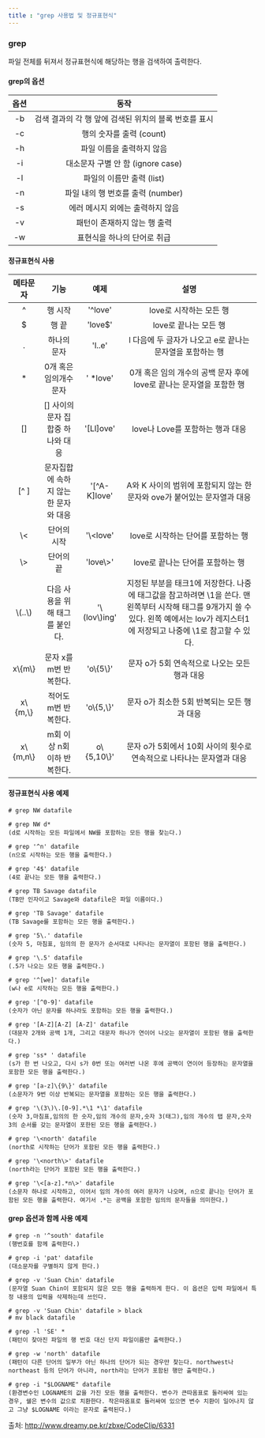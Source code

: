 ```yaml
---
title : "grep 사용법 및 정규표현식"
---
```


### grep

파일 전체를 뒤져서 정규표현식에 해당하는 행을 검색하여 출력한다.

#### grep의 옵션

옵션 | 동작
:-:|:-:
-b | 검색 결과의 각 행 앞에 검색된 위치의 블록 번호를 표시 
-c | 행의 숫자를 출력 (count)
-h | 파일 이름을 출력하지 않음
-i | 대소문자 구별 안 함 (ignore case)
-l | 파일의 이름만 출력 (list)
-n | 파일 내의 행 번호를 출력 (number)
-s | 에러 메시지 외에는 출력하지 않음
-v | 패턴이 존재하지 않는 행 출력
-w | 표현식을 하나의 단어로 취급

#### 정규표현식 사용

메타문자|기능|예제|설명
:-:|:-:|:-:|:-:
^|행 시작|'^love'|love로 시작하는 모든 행
$|행 끝|'love$'|love로 끝나는 모든 행
.|하나의 문자|'l..e'|l 다음에 두 글자가 나오고 e로 끝나는 문자열을 포함하는 행
*|0개 혹은 임의개수 문자|' *love'|0개 혹은 임의 개수의 공백 문자 후에 love로 끝나는 문자열을 포함한 행
[]|[] 사이의 문자 집합중 하나와 대응|'[Ll]ove'|love나 Love를 포함하는 행과 대응
[^ ]|문자집합에 속하지 않는 한 문자와 대응|'\[^A-K]love'|A와 K 사이의 범위에 포함되지 않는 한 문자와 ove가 붙어있는 문자열과 대응
\\<|단어의 시작|'\\<love'|love로 시작하는 단어를 포함하는 행
\\>|단어의 끝|'love\\>'|love로 끝나는 단어를 포함하는 행
\\(..\\)|다음 사용을 위해 태그를 붙인다.|'\\(lov\\)ing'|지정된 부분을 태크1에 저장한다. 나중에 태그값을 참고하려면 \1을 쓴다. 맨 왼쪽부터 시작해 태그를 9개가지 쓸 수 있다. 왼쪽 예에서는 lov가 레지스터1에 저장되고 나중에 \1로 참고할 수 있다.
x\\{m\\}|문자 x를 m번 반복한다.|'o\\{5\\}'|문자 o가 5회 연속적으로 나오는 모든 행과 대응
x\\{m,\\}|적어도 m번 반복한다.|'o\\{5,\\}'|문자 o가 최소한 5회 반복되는 모든 행과 대응
x\\{m,n\\}|m회 이상 n회 이하 반복한다.|o\\{5,10\\}'|문자 o가 5회에서 10회 사이의 횟수로 연속적으로 나타나는 문자열과 대응

#### 정규표현식 사용 예제

```
# grep NW datafile

# grep NW d*
(d로 시작하는 모든 파일에서 NW를 포함하는 모든 행을 찾는다.)

# grep '^n' datafile
(n으로 시작하는 모든 행을 출력한다.)

# grep '4$' datafile
(4로 끝나는 모든 행을 출력한다.)

# grep TB Savage datafile
(TB만 인자이고 Savage와 datafile은 파일 이름이다.)

# grep 'TB Savage' datafile
(TB Savage를 포함하는 모든 행을 출력한다.)

# grep '5\.' datafile
(숫자 5, 마침표, 임의의 한 문자가 순서대로 나타나는 문자열이 포함된 행을 출력한다.)

# grep '\.5' datafile
(.5가 나오는 모든 행을 출력한다.)

# grep '^[we]' datafile
(w나 e로 시작하는 모든 행을 출력한다.)

# grep '[^0-9]' datafile
(숫자가 아닌 문자를 하나라도 포함하는 모든 행을 출력한다.)

# grep '[A-Z][A-Z] [A-Z]' datafile
(대문자 2개와 공백 1개, 그리고 대문자 하나가 연이어 나오는 문자열이 포함된 행을 출력한다.)

# grep 'ss* ' datafile
(s가 한 번 나오고, 다시 s가 0번 또는 여러번 나온 후에 공백이 연이어 등장하는 문자열을 포함한 모든 행을 출력한다.)

# grep '[a-z]\{9\}' datafile
(소문자가 9번 이상 반복되는 문자열을 포함하는 모든 행을 출력한다.)

# grep '\(3\)\.[0-9].*\1 *\1' datafile
(숫자 3,마침표,임의의 한 숫자,임의 개수의 문자,숫자 3(태그),임의 개수의 탭 문자,숫자 3의 순서를 갖는 문자열이 포한된 모든 행을 출력한다.)

# grep '\<north' datafile
(north로 시작하는 단어가 포함된 모든 행을 출력한다.)

# grep '\<north\>' datafile
(north라는 단어가 포함된 모든 행을 출력한다.)

# grep '\<[a-z].*n\>' datafile
(소문자 하나로 시작하고, 이어서 임의 개수의 여러 문자가 나오며, n으로 끝나는 단어가 포함된 모든 행을 출력한다. 여기서 .*는 공백을 포함한 임의의 문자들을 의미한다.)

```

#### grep 옵션과 함께 사용 예제

```
# grep -n '^south' datafile
(행번호를 함께 출력한다.)

# grep -i 'pat' datafile
(대소문자를 구별하지 않게 한다.)

# grep -v 'Suan Chin' datafile
(문자열 Suan Chin이 포함되지 않은 모든 행을 출력하게 한다. 이 옵션은 입력 파일에서 특정 내용의 입력을 삭제하는데 쓰인다.

# grep -v 'Suan Chin' datafile > black
# mv black datafile

# grep -l 'SE' *
(패턴이 찾아진 파일의 행 번호 대신 단지 파일이름만 출력한다.)

# grep -w 'north' datafile
(패턴이 다른 단어의 일부가 아닌 하나의 단어가 되는 경우만 찾는다. northwest나 northeast 등의 단어가 아니라, north라는 단어가 포함된 행만 출력한다.)

# grep -i "$LOGNAME" datafile
(환경변수인 LOGNAME의 값을 가진 모든 행을 출력한다. 변수가 큰따옴표로 둘러싸여 있는 경우, 쉘은 변수의 값으로 치환한다. 작은따옴표로 둘러싸여 있으면 변수 치환이 일어나지 않고 그냥 $LOGNAME 이라는 문자로 출력된다.)

```

출처: <http://www.dreamy.pe.kr/zbxe/CodeClip/6331>
